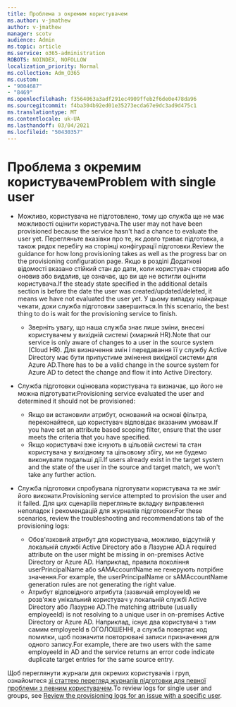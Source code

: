 ```yaml
---
title: Проблема з окремим користувачем
ms.author: v-jmathew
author: v-jmathew
manager: scotv
audience: Admin
ms.topic: article
ms.service: o365-administration
ROBOTS: NOINDEX, NOFOLLOW
localization_priority: Normal
ms.collection: Adm_O365
ms.custom:
- "9004687"
- "8469"
ms.openlocfilehash: f3564063a3adf291ec4909ffeb2f6de0e478da96
ms.sourcegitcommit: f4ba304b92ed01e35273ecda67e9dc3ad9d475c1
ms.translationtype: MT
ms.contentlocale: uk-UA
ms.lasthandoff: 03/04/2021
ms.locfileid: "50430357"
---
```

# <a name="problem-with-single-user"></a><span data-ttu-id="89d36-102">Проблема з окремим користувачем</span><span class="sxs-lookup"><span data-stu-id="89d36-102">Problem with single user</span></span>

- <span data-ttu-id="89d36-103">Можливо, користувача не підготовлено, тому що служба ще не має можливості оцінити користувача.</span><span class="sxs-lookup"><span data-stu-id="89d36-103">The user may not have been provisioned because the service hasn't had a chance to evaluate the user yet.</span></span> <span data-ttu-id="89d36-104">Перегляньте вказівки про те, як довго триває підготовка, а також рядок перебігу на сторінці конфігурації підготовки.</span><span class="sxs-lookup"><span data-stu-id="89d36-104">Review the guidance for how long provisioning takes as well as the progress bar on the provisioning configuration page.</span></span> <span data-ttu-id="89d36-105">Якщо в розділі Додаткові відомості вказано стійкий стан до дати, коли користувач створив або оновив або видалив, це означає, що ви ще не встигли оцінити користувача.</span><span class="sxs-lookup"><span data-stu-id="89d36-105">If the steady state specified in the additional details section is before the date the user was created/updated/deleted, it means we have not evaluated the user yet.</span></span> <span data-ttu-id="89d36-106">У цьому випадку найкраще чекати, доки служба підготовки завершиться.</span><span class="sxs-lookup"><span data-stu-id="89d36-106">In this scenario, the best thing to do is wait for the provisioning service to finish.</span></span>

  - <span data-ttu-id="89d36-107">Зверніть увагу, що наша служба знає лише зміни, внесені користувачем у вихідній системі (хмарний HR).</span><span class="sxs-lookup"><span data-stu-id="89d36-107">Note that our service is only aware of changes to a user in the source system (Cloud HR).</span></span> <span data-ttu-id="89d36-108">Для визначення змін і передавання її у службу Active Directory має бути припустиме змінення вихідної системи для Azure AD.</span><span class="sxs-lookup"><span data-stu-id="89d36-108">There has to be a valid change in the source system for Azure AD to detect the change and flow it into Active Directory.</span></span>
- <span data-ttu-id="89d36-109">Служба підготовки оцінювала користувача та визначає, що його не можна підготувати:</span><span class="sxs-lookup"><span data-stu-id="89d36-109">Provisioning service evaluated the user and determined it should not be provisioned:</span></span>
  - <span data-ttu-id="89d36-110">Якщо ви встановили атрибут, оснований на основі фільтра, переконайтеся, що користувач відповідає вказаним умовам.</span><span class="sxs-lookup"><span data-stu-id="89d36-110">If you have set an attribute based scoping filter, ensure that the user meets the criteria that you have specified.</span></span>
  - <span data-ttu-id="89d36-111">Якщо користувачі вже існують в цільовій системі та стан користувача у вихідному та цільовому збігу, ми не будемо виконувати подальші дії.</span><span class="sxs-lookup"><span data-stu-id="89d36-111">If users already exist in the target system and the state of the user in the source and target match, we won't take any further action.</span></span>
- <span data-ttu-id="89d36-112">Служба підготовки спробувала підготувати користувача та не зміг його виконати.</span><span class="sxs-lookup"><span data-stu-id="89d36-112">Provisioning service attempted to provision the user and it failed.</span></span> <span data-ttu-id="89d36-113">Для цих сценаріїв перегляньте вкладку виправлення неполадок і рекомендацій для журналів підготовки:</span><span class="sxs-lookup"><span data-stu-id="89d36-113">For these scenarios, review the troubleshooting and recommendations tab of the provisioning logs:</span></span>
  - <span data-ttu-id="89d36-114">Обов'язковий атрибут для користувача, можливо, відсутній у локальній службі Active Directory або в Лазурне AD.</span><span class="sxs-lookup"><span data-stu-id="89d36-114">A required attribute on the user might be missing in on-premises Active Directory or Azure AD.</span></span> <span data-ttu-id="89d36-115">Наприклад, правила покоління userPrincipalName або sAMAccountName не генерують потрібне значення.</span><span class="sxs-lookup"><span data-stu-id="89d36-115">For example, the userPrincipalName or sAMAccountName generation rules are not generating the right value.</span></span>
  - <span data-ttu-id="89d36-116">Атрибут відповідного атрибута (зазвичай employeeId) не розв'яже унікальний користувач у локальній службі Active Directory або Лазурне AD.</span><span class="sxs-lookup"><span data-stu-id="89d36-116">The matching attribute (usually employeeId) is not resolving to a unique user in on-premises Active Directory or Azure AD.</span></span> <span data-ttu-id="89d36-117">Наприклад, існує два користувачі з тим самим employeeId в ОГОЛОШЕННІ, а служба повертає код помилки, щоб позначити повторювані записи призначення для одного запису.</span><span class="sxs-lookup"><span data-stu-id="89d36-117">For example, there are two users with the same employeeId in AD and the service returns an error code indicate duplicate target entries for the same source entry.</span></span>

<span data-ttu-id="89d36-118">Щоб переглянути журнали для окремих користувачів і груп, ознайомтеся [зі статтею перегляд журналів підготовки для певної проблеми з певним користувачем](https://docs.microsoft.com/azure/active-directory/reports-monitoring/concept-provisioning-logs).</span><span class="sxs-lookup"><span data-stu-id="89d36-118">To review logs for single user and groups, see [Review the provisioning logs for an issue with a specific user](https://docs.microsoft.com/azure/active-directory/reports-monitoring/concept-provisioning-logs).</span></span>
